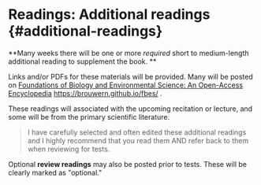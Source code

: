 # Readings: Additional readings {#additional-readings}

**Many weeks there will be one or more _required_ short to medium-length additional reading to supplement the book. ** 

Links and/or PDFs for these materials will be provided.  Many will be posted on [Foundations of Biology and Environmental Science: An Open-Access Encyclopedia](https://brouwern.github.io/fbes/) https://brouwern.github.io/fbes/ .

These readings will associated with the upcoming recitation or lecture, and some will be from the primary scientific literature.   

> I have carefully selected and often edited these additional readings and I highly recommend that you read them AND refer back to them when reviewing for tests.

Optional **review readings** may also be posted prior to tests.  These will be clearly marked as "optional."
